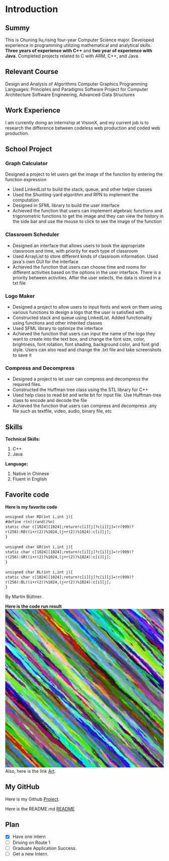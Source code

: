 # Introduction
## Summy
This is Chuning liu,rising four-year Computer Science major. Developed experience in programming utilizing mathematical and analytical skills.
**Three years of experience with C++** and **two year of experience with Java**. 
Completed projects related to C with ARM, C++, and Java.
## Relevant Course
Design and Analysis of Algorithms
Computer Graphics
Programming Languages: Principles and Paradigms
Software Project for Computer Architecture
Software Engineering,
Advanced-Data Structures
## Work Experience
I am currently doing an internship at VisionX, 
and my current job is to research the difference between codeless web production 
and coded web production.
## School Project
### Graph Calculator
Designed a project to let users get the image of the function by entering the function expression
- Used LinkedList to build the stack, queue, and other helper classes
- Used the Shunting-yard algorithm and RPN to implement the computation
- Designed in SFML library to build the user interface
- Achieved the function that users can implement algebraic functions and trigonometric functions to get the image and they can view the history in the side bar and use the mouse to click to see the image of the function
### Classroom Scheduler
- Designed an interface that allows users to book the appropriate classroom and time, with priority for each type of
classroom
- Used ArrayList to store different kinds of classroom information. Used java's own GUI for the interface
- Achieved the function that users can choose time and rooms for different activities based on the options in the user
interface. There is a priority between activities. After the user selects, the data is stored in a txt file
### Logo Maker
- Designed a project to allow users to input fonts and work on them using various functions to design a logo that the user
is satisfied with
- Constructed stack and queue using LinkedList. Added functionality using functions and other inherited classes
- Used SFML library to optimize the interface
- Achieved the function that users can input the name of the logo they want to create into the text box, and change the
font size, color, brightness, font rotation, font shading, background color, and font grid style. Users can also read and change the .txt file and take screenshots to save it
### Compress and Decompress
- Designed a project to let user can compress and decompress the required files.
- Constructed the Huffman tree class using the STL library for C++
- Used help class to read bit and write bit for input file. Use Huffman-tree class to encode and decode the file
- Achieved the function that users can compress and decompress .any file such as textfile, video, audio, binary file, etc
## Skills
**Technical Skills:** 

1. C++
2. Java

**Language:**

1. Native in Chinese
2. Fluent in English

## Favorite code

**Here is my favorite code** 

```
unsigned char RD(int i,int j){
#define r(n)(rand()%n)
static char c[1024][1024];return!c[i][j]?c[i][j]=!r(999)?r(256):RD((i+r(2))%1024,(j+r(2))%1024):c[i][j];
}

unsigned char GR(int i,int j){
static char c[1024][1024];return!c[i][j]?c[i][j]=!r(999)?r(256):GR((i+r(2))%1024,(j+r(2))%1024):c[i][j];
}

unsigned char BL(int i,int j){
static char c[1024][1024];return!c[i][j]?c[i][j]=!r(999)?r(256):BL((i+r(2))%1024,(j+r(2))%1024):c[i][j];
}
```
By Martin Büttner.

**Here is the code run result**
![This is an image](./image.jpg)
Also, here is the link
[Art](https://codegolf.stackexchange.com/questions/35569/tweetable-mathematical-art).
## My GitHub
Here is my Github [Project](https://github.com/JavaPersuader?tab=repositories).

Here is the README.md [README](README.md)
## Plan
- [x] Have one intern
- [ ] Driving on Route 1
- [ ] Graduate Application Success.
- [ ] Get a new Intern.
